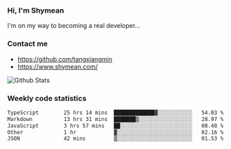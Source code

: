 ### Hi, I'm Shymean

I'm on my way to becoming a real developer...

### Contact me

- <https://github.com/tangxiangmin>
- <https://www.shymean.com/>

![Github Stats](https://github-readme-stats.vercel.app/api?username=tangxiangmin&show_icons=true&theme=dark)


###  Weekly code statistics

<!--START_SECTION:waka-->

```txt
TypeScript        25 hrs 14 mins  █████████████▓░░░░░░░░░░░   54.03 %
Markdown          13 hrs 31 mins  ███████▒░░░░░░░░░░░░░░░░░   28.97 %
JavaScript        3 hrs 57 mins   ██░░░░░░░░░░░░░░░░░░░░░░░   08.48 %
Other             1 hr            ▓░░░░░░░░░░░░░░░░░░░░░░░░   02.16 %
JSON              42 mins         ▒░░░░░░░░░░░░░░░░░░░░░░░░   01.53 %
```

<!--END_SECTION:waka-->